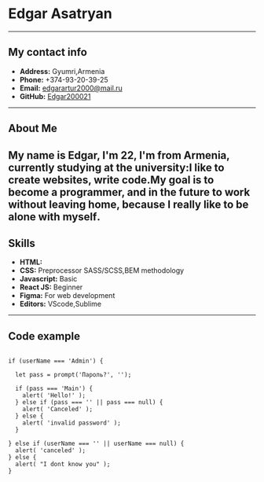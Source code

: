 # Edgar Asatryan

---

## My contact info

- **Address:** Gyumri,Armenia
- **Phone:** +374-93-20-39-25
- **Email:** [edgarartur2000@mail.ru](https://my.mail.ru/mail/edgarartur2000/)
- **GitHub:** [Edgar200021](https://github.com/Edgar200021/rsschool-cv.git)

---

## About Me

## My name is Edgar, I'm 22, I'm from Armenia, currently studying at the university:I like to create websites, write code․My goal is to become a programmer, and in the future to work without leaving home, because I really like to be alone with myself․

## Skills

- **HTML:**
- **CSS:** Preprocessor SASS/SCSS,BEM methodology
- **Javascript:** Basic
- **React JS:** Beginner
- **Figma:** For web development
- **Editors:** VScode,Sublime

---

## Code example

```let userName = prompt("Кто там?", '');

if (userName === 'Admin') {

  let pass = prompt('Пароль?', '');

  if (pass === 'Main') {
    alert( 'Hello!' );
  } else if (pass === '' || pass === null) {
    alert( 'Canceled' );
  } else {
    alert( 'invalid password' );
  }

} else if (userName === '' || userName === null) {
  alert( 'canceled' );
} else {
  alert( "I dont know you" );
}
```
